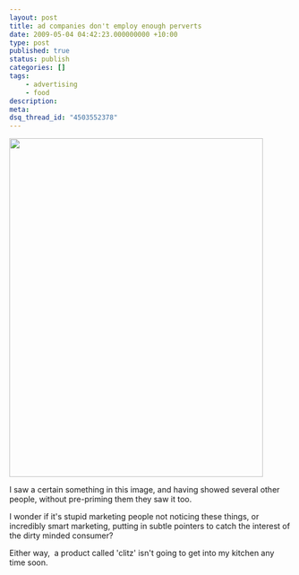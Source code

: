```yaml
---
layout: post
title: ad companies don't employ enough perverts
date: 2009-05-04 04:42:23.000000000 +10:00
type: post
published: true
status: publish
categories: []
tags:
    - advertising
    - food
description:
meta:
dsq_thread_id: "4503552378"
---
```


<p><img src="{{ site.baseurl }}/assets/n541400612_6690815_1580614.jpg" width="453" height="604" /></p>
<p>I saw a certain something in this image, and having showed several other people, without pre-priming them they saw it too.</p>
<p>I wonder if it's stupid marketing people not noticing these things, or incredibly smart marketing, putting in subtle pointers to catch the interest of the dirty minded consumer?</p>
<p>Either way,  a product called 'clitz' isn't going to get into my kitchen any time soon.</p>
